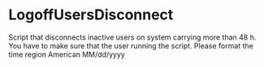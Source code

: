 # LogoffUsersDisconnect
Script that disconnects inactive users on system carrying more than 48 h.
You have to make sure that the user running the script. Please format the time region American MM/dd/yyyy
